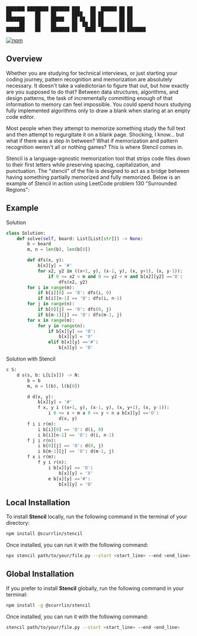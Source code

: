 ```

███████ ████████ ███████ ███    ██  ██████ ██ ██      
██         ██    ██      ████   ██ ██      ██ ██      
███████    ██    █████   ██ ██  ██ ██      ██ ██      
     ██    ██    ██      ██  ██ ██ ██      ██ ██      
███████    ██    ███████ ██   ████  ██████ ██ ███████ 

```

[![npm](https://img.shields.io/npm/dt/%40scurrlin%2Fstencil?style=flat&color=blue)](https://www.npmjs.com/package/@scurrlin/stencil)

## Overview

Whether you are studying for technical interviews, or just starting your coding journey, pattern recognition and memorization are absolutely necessary. It doesn't take a valedictorian to figure that out, but how exactly are you supposed to do that? Between data structures, algorithms, and design patterns, the task of incrementally committing enough of that information to memory can feel impossible. You could spend hours studying fully implemented algorithms only to draw a blank when staring at an empty code editor.

Most people when they attempt to memorize something study the full text and then attempt to regurgitate it on a blank page. Shocking, I know... but what if there was a step in between? What if memorization and pattern recognition weren't all or nothing games? This is where Stencil comes in.

Stencil is a language-agnostic memorization tool that strips code files down to their first letters while preserving spacing, capitalization, and punctuation. The "stencil" of the file is designed to act as a bridge between having something partially memorized and fully memorized. Below is an example of Stencil in action using LeetCode problem 130 "Surrounded Regions":

## Example

Solution

```python
class Solution:
    def solve(self, board: List[List[str]]) -> None:
        b = board
        m, n = len(b), len(b[0])

        def dfs(x, y):
            b[x][y] = '#'
            for x2, y2 in ((x+1, y), (x-1, y), (x, y+1), (x, y-1)):
                if 0 <= x2 < m and 0 <= y2 < n and b[x2][y2] =='O':
                    dfs(x2, y2)
        for i in range(m):
            if b[i][0] == 'O': dfs(i, 0)
            if b[i][n-1] == 'O': dfs(i, n-1)
        for j in range(n):
            if b[0][j] == 'O': dfs(0, j)
            if b[m-1][j] == 'O': dfs(m-1, j)
        for x in range(m):
            for y in range(n):
                if b[x][y] == 'O':
                    b[x][y] = 'X'
                elif b[x][y] =='#':
                    b[x][y] = 'O'
```

Solution with Stencil

```python
c S:
    d s(s, b: L[L[s]]) -> N:
        b = b
        m, n = l(b), l(b[0])

        d d(x, y):
            b[x][y] = '#'
            f x, y i ((x+1, y), (x-1, y), (x, y+1), (x, y-1)):
                i 0 <= x < m a 0 <= y < n a b[x][y] =='O':
                    d(x, y)
        f i i r(m):
            i b[i][0] == 'O': d(i, 0)
            i b[i][n-1] == 'O': d(i, n-1)
        f j i r(n):
            i b[0][j] == 'O': d(0, j)
            i b[m-1][j] == 'O': d(m-1, j)
        f x i r(m):
            f y i r(n):
                i b[x][y] == 'O':
                    b[x][y] = 'X'
                e b[x][y] =='#':
                    b[x][y] = 'O'
```

## Local Installation

To install **Stencil** locally, run the following command in the terminal of your directory:

```bash
npm install @scurrlin/stencil
```

Once installed, you can run it with the following command:

```bash
npx stencil path/to/your/file.py --start <start_line> --end <end_line>
```

## Global Installation

If you prefer to install **Stencil** globally, run the following command in your terminal:

```bash
npm install -g @scurrlin/stencil
```

Once installed, you can run it with the following command:

```bash
stencil path/to/your/file.py --start <start_line> --end <end_line>
```